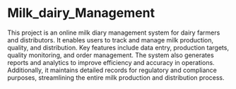 # Milk_dairy_Management
This project is an online milk diary management system for dairy farmers and distributors. It enables users to track and manage milk production, quality, and distribution. Key features include data entry, production targets, quality monitoring, and order management. The system also generates reports and analytics to improve efficiency and accuracy in operations. Additionally, it maintains detailed records for regulatory and compliance purposes, streamlining the entire milk production and distribution process.
